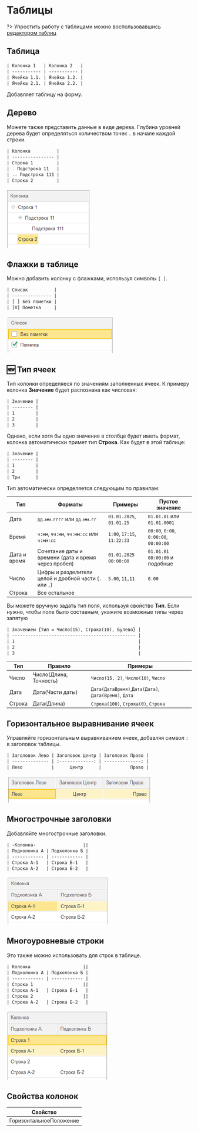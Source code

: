 # Таблицы

?> Упростить работу с таблицами можно воспользовавшись [редактором таблиц](РедакторТаблицы.md)

## Таблица
```text
| Колонка 1   | Колонка 2   |
| ----------- | ----------- |
| Ячейка 1.1. | Ячейка 1.2. |
| Ячейка 2.1. | Ячейка 2.2. |
```
Добавляет таблицу на форму. 

## Дерево
Можете также представить данные в виде дерева. Глубина уровней дерева будет определяться количеством точек `.` в начале каждой строки.

```text
| Колонка          |
| ---------------- |
| Строка 1         |
| . Подстрока 11   |
| .. Подстрока 111 |
| Строка 2         |
```

<kbd> ![Дерево](./_images/table-tree.png)</kbd> 

## Флажки в таблице

Можно добавить колонку с флажками, используя символы `[ ]`. 
```text
| Список          |
| --------------- |
| [ ] Без пометки |
| [X] Пометка     |
```
<kbd> ![Флажки в таблице](./_images/table-check.png)</kbd> 

## 🆕 Тип ячеек

Тип колонки определяеся по значениям заполненных ячеек. 
К примеру колонка **Значение** будет распознана как числовая:
```text
| Значение |
| -------- |
| 1        |
| 2        |
| 3        |
```
Однако, если хотя бы одно значение в столбце будет иметь формат, колонка автоматически примет тип **Строка**. Как будет в этой таблице:

```text
| Значение |
| -------- |
| 1        |
| 2        |
| Три      |
```

Тип автоматически определяется следующим по правилам:

| Тип          | Форматы                                                 | Примеры                     | Пустое значение                        |
| ------------ | ------------------------------------------------------- | --------------------------- | -------------------------------------- |
| Дата         | `дд.мм.гггг` или `дд.мм.гг`                             | `01.01.2025`, `01.01.25`    | `01.01.01` или `01.01.0001`            |
| Время        | `ч:мм`, `чч:мм`, `чч:мм:сс` или `ч:мм:сс`               | `1:00`, `17:15`, `11:22:33` | `00:00`, `0:00`, `0:00:00`, `00:00:00` |
| Дата и время | Сочетание даты и времени (дата и время через пробел)    | `01.01.2025 00:00:00`       | `01.01.01 00:00:00` и подобные         |
| Число        | Цифры и разделители целой и дробной части (`.` или `,`) | `5.00`, `11,11`             | `0.00`                                 |
| Строка       | Все остальное                                           |                             |                                        |

Вы можете вручную задать тип поля, используя свойство **Тип**. Если нужно, чтобы поле было составным, укажите возможные типы через запятую

```text
| Значением {Тип = Число(15), Строка(10), Булево} |
| ----------------------------------------------- |
| 1                                               |
| 2                                               |
| 3                                               |
```   

| Тип    | Правило                | Примеры                                       |
| ------ | ---------------------- | --------------------------------------------- |
| Число  | Число(Длина, Точность) | `Число(15, 2)`, `Число(10)`, `Число`                |
| Дата   | Дата(Части даты)       | `Дата(ДатаВремя)`,`Дата(Дата)`, `Дата(Время)`, `Дата` |
| Строка | Дата(Длина)            | `Строка(100)`, `Строка(0)`, `Строка`                |

## Горизонтальное выравнивание ячеек

Управляйте горизонтальным выравниванием ячеек, добавляя символ `:` в заголовок таблицы.
```text
| Заголовок Лево | Заголовок Центр | Заголовок Право |
| -------------- | :-------------: | --------------: |
| Лево           |      Центр      |           Право |
```
<kbd> ![Горизонтальное выравнивание ячеек](./_images/table-align.png)</kbd> 


## Многострочные заголовки
Добавляйте многострочные заголовки.
```text
| -Колонка-                  ||
| Подколонка А | Подколонка Б |
| ------------ | ------------ |
| Строка А-1   | Строка Б-1   |
| Строка А-2   | Строка Б-2   |
```
<kbd> ![Многострочные заголовки](./_images/table-multiline-header.png) </kbd> 

## Многоуровневые строки

Это также можно использовать для строк в таблице.
```text
| Колонка                    ||
| Подколонка А | Подколонка Б |
| ------------ | ------------ |
| Строка 1                   ||
| Строка А-1   | Строка Б-1   |
| Строка 2                   ||
| Строка А-2   | Строка Б-2   |
```
<kbd> ![Многоуровневые строки](./_images/table-multiline.png)</kbd> 

## Свойства колонок

| Свойство                | 
| ----------------------- | 
| ГоризонтальноеПоложение | 